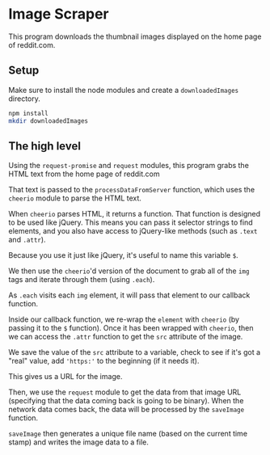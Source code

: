 # Image Scraper

This program downloads the thumbnail images displayed on the home page of reddit.com.

## Setup

Make sure to install the node modules
and create a `downloadedImages` directory.

```sh
npm install
mkdir downloadedImages
```

## The high level

Using the `request-promise` and `request` modules, this program grabs the HTML text from the home page of reddit.com

That text is passed to the `processDataFromServer` function, which uses the `cheerio` module to parse the HTML text.

When `cheerio` parses HTML, it returns a function. That function is designed to be used like jQuery. This means you can pass it selector strings to find elements, and you also have access to jQuery-like methods (such as `.text` and `.attr`).

Because you use it just like jQuery, it's useful to name this variable `$`.

We then use the `cheerio`'d version of the document to grab all of the `img` tags and iterate through them (using `.each`).

As `.each` visits each `img` element, it will pass that element to our callback function.

Inside our callback function, we re-wrap the `element` with `cheerio` (by passing it to the `$` function). Once it has been wrapped with `cheerio`, then we can access the `.attr` function to get the `src` attribute of the image.

We save the value of the `src` attribute to a variable, check to see if it's got a "real" value, add `'https:'` to the beginning (if it needs it).

This gives us a URL for the image.

Then, we use the `request` module to get the data from that image URL (specifying that the data coming back is going to be binary). When the network data comes back, the data will be processed by the `saveImage` function.

`saveImage` then generates a unique file name (based on the current time stamp) and writes the image data to a file.

